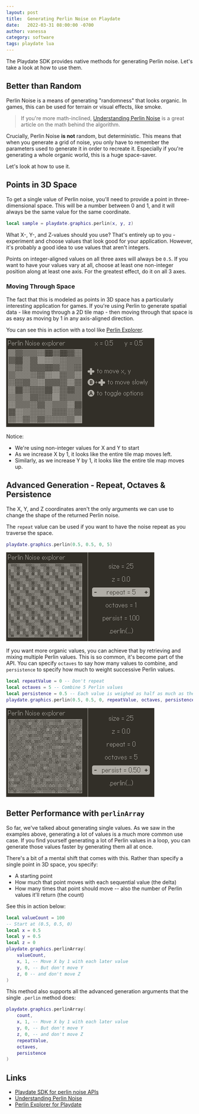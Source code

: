 ```yaml
---
layout: post
title:  Generating Perlin Noise on Playdate
date:   2022-03-31 08:00:00 -0700
author: vanessa
category: software
tags: playdate lua
---
```

<!-- cspell:ignore Perlin -->
The Playdate SDK provides native methods for generating Perlin noise. Let's take a look at how to use them.

## Better than Random
Perlin Noise is a means of generating "randomness" that looks organic. In games, this can be used for terrain or visual effects, like smoke.

> If you're more math-inclined, [Understanding Perlin Noise](http://adrianb.io/2014/08/09/perlinnoise.html) is a great article on the math behind the algorithm.

Crucially, Perlin Noise **is not** random, but deterministic. This means that when you generate a grid of noise, you only have to remember the parameters used to generate it in order to recreate it. Especially if you're generating a whole organic world, this is a huge space-saver.

Let's look at how to use it.

## Points in 3D Space
To get a single value of Perlin noise, you'll need to provide a point in three-dimensional space. This will be a number between 0 and 1, and it will always be the same value for the same coordinate.

```lua
local sample = playdate.graphics.perlin(x, y, z)
```

What X-, Y-, and Z-values should you use? That's entirely up to you - experiment and choose values that look good for your application. However, it's probably a good idea to use values that aren't integers.

Points on integer-aligned values on all three axes will always be `0.5`. If you want to have your values vary at all, choose at least one non-integer position along at least one axis. For the greatest effect, do it on all 3 axes.

### Moving Through Space
The fact that this is modeled as points in 3D space has a particularly interesting application for games. If you're using Perlin to generate spatial data - like moving through a 2D tile map - then moving through that space is as easy as moving by 1 in any axis-aligned direction.

You can see this in action with a tool like [Perlin Explorer](https://github.com/downie/playdate-perlin-explorer).

![A gif of perlin noise moving as X and Y increase](/assets/img/2022-04-01-perlin-move.gif)

Notice:
- We're using non-integer values for X and Y to start
- As we increase X by 1, it looks like the entire tile map moves left.
- Similarly, as we increase Y by 1, it looks like the entire tile map moves up.

## Advanced Generation - Repeat, Octaves & Persistence
The X, Y, and Z coordinates aren't the only arguments we can use to change the shape of the returned Perlin noise.

The `repeat` value can be used if you want to have the noise repeat as you traverse the space.

```lua
playdate.graphics.perlin(0.5, 0.5, 0, 5)
```

![A repeating noise pattern in a larger grid](/assets/img/2022-04-01-perlin-repeat-5.png)

If you want more organic values, you can achieve that by retrieving and mixing multiple Perlin values. This is so common, it's become part of the API. You can specify `octaves` to say how many values to combine, and `persistence` to specify how much to weight successive Perlin values.

```lua
local repeatValue = 0 -- Don't repeat
local octaves = 5 -- Combine 5 Perlin values
local persistence = 0.5 -- Each value is weighed as half as much as the previous
playdate.graphics.perlin(0.5, 0.5, 0, repeatValue, octaves, persistence)
```

![Less noisy perlin data shown with 5 octaves](/assets/img/2022-04-01-perlin-five-octaves.png)

## Better Performance with `perlinArray`
So far, we've talked about generating single values. As we saw in the examples above, generating a lot of values is a much more common use case. If you find yourself generating a lot of Perlin values in a loop, you can generate those values faster by generating them all at once.

There's a bit of a mental shift that comes with this. Rather than specify a single point in 3D space, you specify:

- A starting point
- How much that point moves with each sequential value (the delta)
- How many times that point should move -- also the number of Perlin values it'll return (the count)

See this in action below:

```lua
local valueCount = 100
-- Start at (0.5, 0.5, 0)
local x = 0.5
local y = 0.5
local z = 0
playdate.graphics.perlinArray(
	valueCount,
	x, 1, -- Move X by 1 with each later value
	y, 0, -- But don't move Y
	z, 0 -- and don't move Z
)
```

This method also supports all the advanced generation arguments that the single `.perlin` method does:

```lua
playdate.graphics.perlinArray(
	count,
	x, 1, -- Move X by 1 with each later value
	y, 0, -- But don't move Y
	z, 0, -- and don't move Z
	repeatValue,
	octaves,
	persistence
)
```


## Links
- [Playdate SDK for perlin noise APIs](https://sdk.play.date/1.9.3/Inside%20Playdate.html#_perlin_noise)
- [Understanding Perlin Noise](http://adrianb.io/2014/08/09/perlinnoise.html)
- [Perlin Explorer for Playdate](https://github.com/downie/playdate-perlin-explorer)
